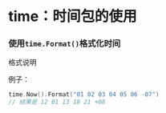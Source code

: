 # time：时间包的使用
<p id="9wy9Z8eWRLh2vC2NuKjSQZ">

### 使用`time.Format()`格式化时间

</p>

<p id="w1BMmRQcrCeA9E4J8u3pwY">

格式说明

</p>

<p id="3QFrpAYj77VSCBG23yTynp">



</p>

<p id="92MoMe42kume59qayWKfjY">

例子：

</p>

<p id="a39hLpJJisqaBc3DzcAvRo">

```Go
time.Now().Format("01 02 03 04 05 06 -07")
// 结果是 12 01 13 18 21 +08
```


</p>

<p id="hxsjZaCDKLEsp8d9eYLvRn">



</p>
